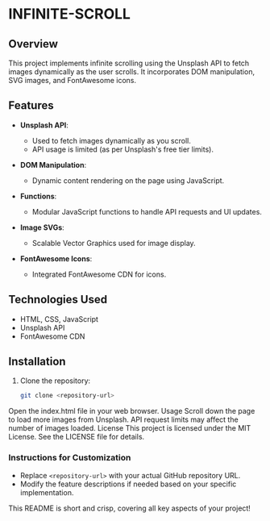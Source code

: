 # INFINITE-SCROLL

## Overview
This project implements infinite scrolling using the Unsplash API to fetch images dynamically as the user scrolls. It incorporates DOM manipulation, SVG images, and FontAwesome icons.

## Features
- **Unsplash API**:
  - Used to fetch images dynamically as you scroll.
  - API usage is limited (as per Unsplash's free tier limits).
  
- **DOM Manipulation**:
  - Dynamic content rendering on the page using JavaScript.
  
- **Functions**:
  - Modular JavaScript functions to handle API requests and UI updates.

- **Image SVGs**:
  - Scalable Vector Graphics used for image display.
  
- **FontAwesome Icons**:
  - Integrated FontAwesome CDN for icons.

## Technologies Used
- HTML, CSS, JavaScript
- Unsplash API
- FontAwesome CDN

## Installation
1. Clone the repository:
   ```bash
   git clone <repository-url>
Open the index.html file in your web browser.
Usage
Scroll down the page to load more images from Unsplash.
API request limits may affect the number of images loaded.
License
This project is licensed under the MIT License. See the LICENSE file for details.

### Instructions for Customization
- Replace `<repository-url>` with your actual GitHub repository URL.
- Modify the feature descriptions if needed based on your specific implementation.

This README is short and crisp, covering all key aspects of your project!
